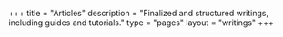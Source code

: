 +++
title = "Articles"
description = "Finalized and structured writings, including guides and tutorials."
type = "pages"
layout = "writings"
+++
